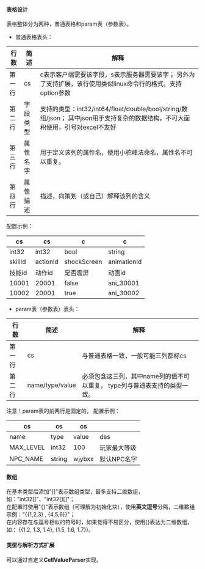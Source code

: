 #### 表格设计
表格整体分为两种，普通表格和param表（参数表）。  
+ 普通表格表头：

|  行数   |  简述 | 解释  | 
|  ----  | ----  |  ----  |  
|  第一行   |  cs   | c表示客户端需要该字段，s表示服务器需要该字；  另外为了支持扩展，该行使用类似linux命令行的格式，支持option参数  | 
|  第二行   | 字段类型  | 支持的类型：int32/int64/float/double/bool/string/数组/json；  其中json用于支持复杂的数据结构，不可大面积使用，引号对excel不友好 |
|  第三行   | 属性名字 | 用于定义该列的属性名，使用小驼峰法命名，属性名不可以重复。 |
|  第四行   | 属性描述  | 描述，向策划（或自己）解释该列的含义 |

配置示例：

|  cs    |  cs   |   c    |    c  |
|  ----  | ----  |  ----  |  ---  |
|    int32      |    int32     |    bool    |    string     |
|   skillId     |   actionId   |   shockScreen |  animationId  |
|    技能id     |     动作id    |    是否震屏    |    动画id     |
|     10001     |    20001     |    false      |   ani_30001   |
|     10002     |    20001     |     true      |   ani_30002   |

+ param表（参数表）表头：

|  行数   |  简述 | 解释  | 
|  ----  | ----  |  ----  |  
|  第一行   |  cs   |  与普通表格一致，一般可能三列都标cs  | 
|  第二行   | name/type/value  | 必须包含这三列，其中name列的值不可以重复，  type列与普通表支持的类型一致。|

注意！param表的前两行是固定的，
配置示例：

|  cs    |  cs   |   cs   |       |
|  ----  | ----  |  ----  |  ---  |
|  name  |  type |  value |  des  |
|  MAX_LEVEL  |  int32  |   100   | 玩家最大等级 |
|  NPC_NAME   |  string |  wjybxx | 默认NPC名字 |

#### 数组
在基本类型后添加"[]"表示数组类型，最多支持二维数组，如："int32[]"、"int32[][]"；  
在配置时使用"{}"表示数组（可理解为初始化块），使用**英文逗号**分隔，二维数组示例："{{1,2,3} , {4,5,6}}"；  
在内容存在与逗号相似的符号时，如果觉得不易区分，使用{}表达为二维数组，如： {{1.2, 1.3, 1.4}, {1.5, 1.6, 1.7}}。

#### 类型与解析方式扩展
可以通过自定义**CellValueParser**实现。